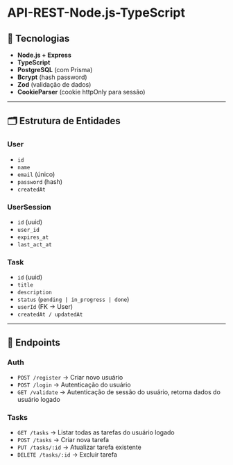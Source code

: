 # API-REST-Node.js-TypeScript

## 🚀 Tecnologias
- **Node.js + Express**
- **TypeScript**
- **PostgreSQL** (com Prisma)
- **Bcrypt** (hash password)
- **Zod** (validação de dados)
- **CookieParser** (cookie httpOnly para sessão)
---

## 🗂️ Estrutura de Entidades

### User
- `id`   
- `name`  
- `email` (único)  
- `password` (hash)  
- `createdAt`

### UserSession
- `id` (uuid)
- `user_id`
- `expires_at`
- `last_act_at`

### Task
- `id` (uuid)  
- `title`  
- `description`  
- `status` (`pending | in_progress | done`)  
- `userId` (FK → User)  
- `createdAt / updatedAt`  

---

## 📌 Endpoints

### Auth
- `POST /register` → Criar novo usuário  
- `POST /login` → Autenticação do usuário  
- `GET /validate` → Autenticação de sessão do usuário, retorna dados do usuário logado

### Tasks
- `GET /tasks` → Listar todas as tarefas do usuário logado  
- `POST /tasks` → Criar nova tarefa  
- `PUT /tasks/:id` → Atualizar tarefa existente  
- `DELETE /tasks/:id` → Excluir tarefa  
